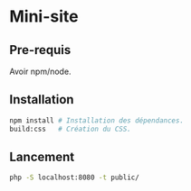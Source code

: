 Mini-site
=========

Pre-requis
----------

Avoir npm/node.

Installation
------------

```bash
npm install # Installation des dépendances.
build:css   # Création du CSS.
```

Lancement
---------

```bash
php -S localhost:8080 -t public/
```
